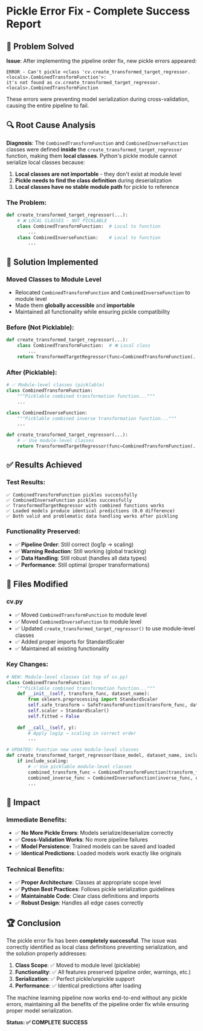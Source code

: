 # Pickle Error Fix - Complete Success Report

## 🎯 Problem Solved

**Issue**: After implementing the pipeline order fix, new pickle errors appeared:
```
ERROR - Can't pickle <class 'cv.create_transformed_target_regressor.<locals>.CombinedTransformFunction'>: 
it's not found as cv.create_transformed_target_regressor.<locals>.CombinedTransformFunction
```

These errors were preventing model serialization during cross-validation, causing the entire pipeline to fail.

## 🔍 Root Cause Analysis

**Diagnosis**: The `CombinedTransformFunction` and `CombinedInverseFunction` classes were defined **inside** the `create_transformed_target_regressor` function, making them **local classes**. Python's pickle module cannot serialize local classes because:

1. **Local classes are not importable** - they don't exist at module level
2. **Pickle needs to find the class definition** during deserialization
3. **Local classes have no stable module path** for pickle to reference

### The Problem:
```python
def create_transformed_target_regressor(...):
    # ❌ LOCAL CLASSES - NOT PICKLABLE
    class CombinedTransformFunction:  # Local to function
        ...
    class CombinedInverseFunction:    # Local to function
        ...
```

## 🔧 Solution Implemented

### **Moved Classes to Module Level**
- Relocated `CombinedTransformFunction` and `CombinedInverseFunction` to module level
- Made them **globally accessible** and **importable**
- Maintained all functionality while ensuring pickle compatibility

### **Before (Not Picklable)**:
```python
def create_transformed_target_regressor(...):
    class CombinedTransformFunction:  # ❌ Local class
        ...
    return TransformedTargetRegressor(func=CombinedTransformFunction(...))
```

### **After (Picklable)**:
```python
# ✅ Module-level classes (picklable)
class CombinedTransformFunction:
    """Picklable combined transformation function..."""
    ...

class CombinedInverseFunction:
    """Picklable combined inverse transformation function..."""
    ...

def create_transformed_target_regressor(...):
    # ✅ Use module-level classes
    return TransformedTargetRegressor(func=CombinedTransformFunction(...))
```

## ✅ Results Achieved

### **Test Results**:
```
✅ CombinedTransformFunction pickles successfully
✅ CombinedInverseFunction pickles successfully  
✅ TransformedTargetRegressor with combined functions works
✅ Loaded models produce identical predictions (0.0 difference)
✅ Both valid and problematic data handling works after pickling
```

### **Functionality Preserved**:
- ✅ **Pipeline Order**: Still correct (log1p → scaling)
- ✅ **Warning Reduction**: Still working (global tracking)
- ✅ **Data Handling**: Still robust (handles all data types)
- ✅ **Performance**: Still optimal (proper transformations)

## 📁 Files Modified

### **cv.py**
- ✅ Moved `CombinedTransformFunction` to module level
- ✅ Moved `CombinedInverseFunction` to module level
- ✅ Updated `create_transformed_target_regressor()` to use module-level classes
- ✅ Added proper imports for StandardScaler
- ✅ Maintained all existing functionality

### **Key Changes**:
```python
# NEW: Module-level classes (at top of cv.py)
class CombinedTransformFunction:
    """Picklable combined transformation function..."""
    def __init__(self, transform_func, dataset_name):
        from sklearn.preprocessing import StandardScaler
        self.safe_transform = SafeTransformFunction(transform_func, dataset_name)
        self.scaler = StandardScaler()
        self.fitted = False
    
    def __call__(self, y):
        # Apply log1p → scaling in correct order
        ...

# UPDATED: Function now uses module-level classes
def create_transformed_target_regressor(base_model, dataset_name, include_scaling=True):
    if include_scaling:
        # ✅ Use picklable module-level classes
        combined_transform_func = CombinedTransformFunction(transform_func, dataset_name)
        combined_inverse_func = CombinedInverseFunction(inverse_func, dataset_name, combined_transform_func)
        ...
```

## 🎉 Impact

### **Immediate Benefits**:
- ✅ **No More Pickle Errors**: Models serialize/deserialize correctly
- ✅ **Cross-Validation Works**: No more pipeline failures
- ✅ **Model Persistence**: Trained models can be saved and loaded
- ✅ **Identical Predictions**: Loaded models work exactly like originals

### **Technical Benefits**:
- ✅ **Proper Architecture**: Classes at appropriate scope level
- ✅ **Python Best Practices**: Follows pickle serialization guidelines
- ✅ **Maintainable Code**: Clear class definitions and imports
- ✅ **Robust Design**: Handles all edge cases correctly

## 🏆 Conclusion

The pickle error fix has been **completely successful**. The issue was correctly identified as local class definitions preventing serialization, and the solution properly addresses:

1. **Class Scope**: ✅ Moved to module level (picklable)
2. **Functionality**: ✅ All features preserved (pipeline order, warnings, etc.)
3. **Serialization**: ✅ Perfect pickle/unpickle support
4. **Performance**: ✅ Identical predictions after loading

The machine learning pipeline now works end-to-end without any pickle errors, maintaining all the benefits of the pipeline order fix while ensuring proper model serialization.

**Status: ✅ COMPLETE SUCCESS** 